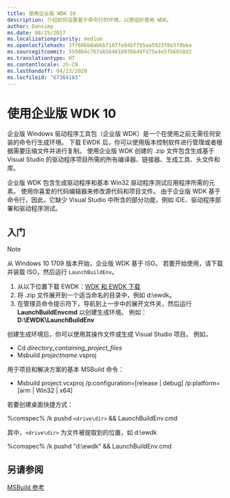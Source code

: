 ```yaml
---
title: 使用企业版 WDK 10
description: 介绍如何设置基于命令行的环境，以便组织使用 WDK。
author: Dansimp
ms.date: 08/25/2017
ms.localizationpriority: medium
ms.openlocfilehash: 3ff60bb0abbb7107fe94bff95aa5923f8e3f8bba
ms.sourcegitcommit: 5598b4c767ab56461b976b49fd75e4e5fb6018d2
ms.translationtype: HT
ms.contentlocale: zh-CN
ms.lasthandoff: 04/23/2020
ms.locfileid: "67364183"
---
```

# <a name="using-the-enterprise-wdk-10"></a>使用企业版 WDK 10

企业版 Windows 驱动程序工具包（企业版 WDK）是一个在使用之前无需任何安装的命令行生成环境。  下载 EWDK 后，你可以使用版本控制软件进行管理或者根据需要压缩文件并进行复制。  使用企业版 WDK 创建的 .zip 文件包含生成基于 Visual Studio 的驱动程序项目所需的所有编译器、链接器、生成工具、头文件和库。

企业版 WDK 包含生成驱动程序和基本 Win32 驱动程序测试应用程序所需的元素。  使用你喜爱的代码编辑器来修改源代码和项目文件。  由于企业版 WDK 基于命令行，因此，它缺少 Visual Studio 中所含的部分功能，例如 IDE、驱动程序部署和驱动程序测试。 



## <a name="getting-started"></a>入门

> [!NOTE] 
> 从 Windows 10 1709 版本开始，企业版 WDK 基于 ISO。  若要开始使用，请下载并装载 ISO，然后运行 `LaunchBuildEnv`。

1.  从以下位置下载 EWDK：[WDK 和 EWDK 下载](https://docs.microsoft.com/windows-hardware/drivers/download-the-wdk)
2.  将 .zip 文件展开到一个适当命名的目录中，例如 d:\ewdk。
3.  在管理员命令提示符下，导航到上一步中的展开文件夹，然后运行 **LaunchBuildEnvcmd** 以创建生成环境。 例如：**D:\EWDK\LaunchBuildEnv**

创建生成环境后，你可以使用其操作文件或生成 Visual Studio 项目。 例如，  
*   Cd *directory_containing_project_files*
*   Msbuild *projectname*.vsproj

用于项目和解决方案的基本 MSBuild 命令：
* Msbuild project.vcxproj /p:configuration=[release | debug] /p:platform=[arm | Win32 | x64]

若要创建桌面快捷方式：

%comspec% /k pushd `<drive\dir>` && LaunchBuildEnv.cmd

其中，`<drive\dir>` 为文件被提取到的位置，如 d:\ewdk

%comspec% /k pushd "d:\ewdk" && LaunchBuildEnv.cmd


## <a name="see-also"></a>另请参阅

[MSBuild 参考](https://docs.microsoft.com/visualstudio/msbuild/msbuild-reference?view=vs-2015)
